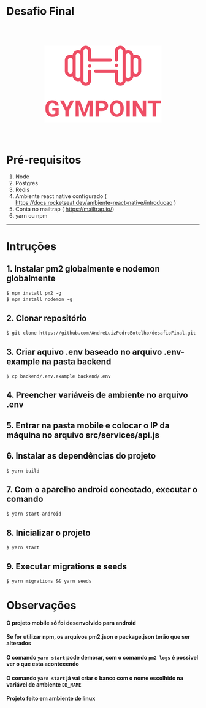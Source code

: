 # Desafio Final

<h1 align="center">
<br>
<a name="top" href="https://github.com/AndreLuizPedroBotelho/desafioFinal.git "><img src="./frontend/src/assets/logo.svg"></a>
<br>
<br>
</h1>

# Pré-requisitos
                
1. Node
2. Postgres
3. Redis
4. Ambiente react native configurado ( <https://docs.rocketseat.dev/ambiente-react-native/introducao> ) 
5. Conta no mailtrap ( <https://mailtrap.io/>)
6. yarn ou npm 
----
                
# Intruções
## 1. Instalar pm2 globalmente e nodemon globalmente

```
$ npm install pm2 -g 
$ npm install nodemon -g 

```
## 2. Clonar repositório

```
$ git clone https://github.com/AndreLuizPedroBotelho/desafioFinal.git 

```

## 3. Criar aquivo **.env** baseado no arquivo **.env-example** na pasta backend
```
$ cp backend/.env.example backend/.env

```
## 4. Preencher variáveis de ambiente no arquivo **.env** 

## 5. Entrar na pasta mobile e colocar o IP da máquina no arquivo **src/services/api.js**

## 6. Instalar as dependências do projeto
```
$ yarn build

```
## 7. Com o aparelho android conectado, executar o comando   
```
$ yarn start-android

```

## 8. Inicializar o projeto 
```
$ yarn start

```
## 9. Executar migrations e seeds 

```
$ yarn migrations && yarn seeds  

```

# Observações

#### O projeto mobile só foi desenvolvido para android
#### Se for utilizar npm,  os arquivos pm2.json e package.json terão que ser alterados
#### O comando `yarn start` pode demorar, com o comando `pm2 logs` é possivel ver o que esta acontecendo 
#### O comando `yarn start` já vai criar o banco com o nome escolhido na variável de ambiente `DB_NAME` 
#### Projeto feito em ambiente de linux
